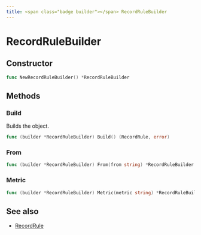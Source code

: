```yaml
---
title: <span class="badge builder"></span> RecordRuleBuilder
---
```

# <span class="badge builder"></span> RecordRuleBuilder

## Constructor

```go
func NewRecordRuleBuilder() *RecordRuleBuilder
```
## Methods

### <span class="badge object-method"></span> Build

Builds the object.

```go
func (builder *RecordRuleBuilder) Build() (RecordRule, error)
```

### <span class="badge object-method"></span> From

```go
func (builder *RecordRuleBuilder) From(from string) *RecordRuleBuilder
```

### <span class="badge object-method"></span> Metric

```go
func (builder *RecordRuleBuilder) Metric(metric string) *RecordRuleBuilder
```

## See also

 * <span class="badge object-type-struct"></span> [RecordRule](./object-RecordRule.md)
